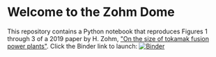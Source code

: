 # Welcome to the Zohm Dome
This repository contains a Python notebook that reproduces Figures 1 through 3 of a 2019 paper by H. Zohm, ["On the size of tokamak fusion power plants"](http://dx.doi.org/10.1098/rsta.2017.0437).
Click the Binder link to launch: 
[![Binder](https://mybinder.org/badge_logo.svg)](https://mybinder.org/v2/gh/cfe316/Zohm2019Fusion/master)
